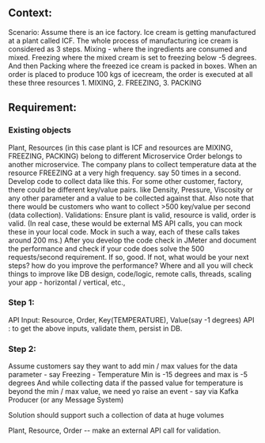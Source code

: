 ## Context:
Scenario: Assume there is an ice factory. Ice cream is getting manufactured at a plant called ICF. The whole process of manufacturing ice cream is considered as 3 steps. Mixing - where the ingredients are consumed and mixed. Freezing where the mixed cream is set to freezing below -5 degrees. And then Packing where the freezed ice cream is packed in boxes.
When an order is placed to produce 100 kgs of icecream, the order is executed at all these three resources 1. MIXING, 2. FREEZING, 3. PACKING

 

## Requirement:
### Existing objects
Plant, Resources (in this case plant is ICF and resources are MIXING, FREEZING, PACKING) belong to different Microservice
Order belongs to another microservice.
The company plans to collect temperature data at the resource FREEZING at a very high frequency. say 50 times in a second.
Develop code to collect data like this.
For some other customer, factory, there could be different key/value pairs. like Density, Pressure, Viscosity or any other parameter and a value to be collected against that.
Also note that there would be customers who want to collect >500 key/value per second (data collection).
Validations: Ensure plant is valid, resource is valid, order is valid. (In real case, these would be external MS API calls, you can mock these in your local code. Mock in such a way, each of these calls takes around 200 ms.)
After you develop the code check in JMeter and document the performance and check if your code does solve the 500 requests/second requirement.
If so, good. If not, what would be your next steps? how do you improve the performance? Where and all you will check things to improve like DB design, code/logic, remote calls, threads, scaling your app - horizontal / vertical, etc.,

 

### Step 1:
API Input: Resource, Order, Key(TEMPERATURE), Value(say -1 degrees)
API : to get the above inputs, validate them, persist in DB.

 

### Step 2:
Assume customers say they want to add min / max values for the data parameter - say Freezing - Temperature Min is -15 degrees and max is -5 degrees
And while collecting data if the passed value for temperature is beyond the min / max value, we need yo raise an event - say via Kafka Producer (or any Message System)

 

Solution should support such a collection of data at huge volumes

Plant, Resource, Order -- make an external API call for validation.
